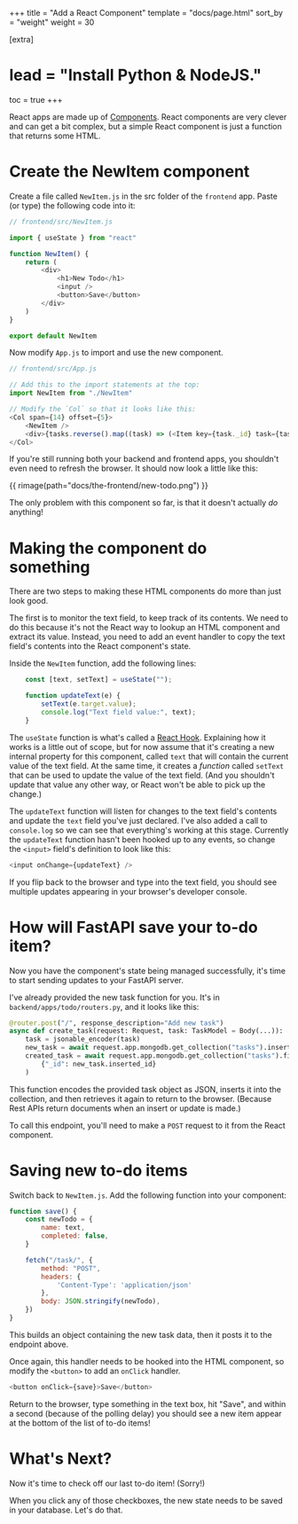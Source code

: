 +++
title = "Add a React Component"
template = "docs/page.html"
sort_by = "weight"
weight = 30

[extra]
# lead = "Install Python & NodeJS."
toc = true
+++

React apps are made up of [Components](https://reactjs.org/docs/react-component.html).
React components are very clever and can get a bit complex, but a simple React component is just a function that returns some HTML.

# Create the NewItem component

Create a file called `NewItem.js` in the src folder of the `frontend` app.
Paste (or type) the following code into it:

```js
// frontend/src/NewItem.js

import { useState } from "react"

function NewItem() {
    return (
        <div>
            <h1>New Todo</h1>
            <input />
            <button>Save</button>
        </div>
    )
}

export default NewItem
```

Now modify `App.js` to import and use the new component.

```js
// frontend/src/App.js

// Add this to the import statements at the top:
import NewItem from "./NewItem"

// Modify the `Col` so that it looks like this:
<Col span={14} offset={5}>
    <NewItem />
    <div>{tasks.reverse().map((task) => (<Item key={task._id} task={task} />))}</div>
</Col>
```

If you're still running both your backend and frontend apps,
you shouldn't even need to refresh the browser.
It should now look a little like this:

{{ rimage(path="docs/the-frontend/new-todo.png") }}

The only problem with this component so far,
is that it doesn't actually _do_ anything!

# Making the component do something

There are two steps to making these HTML components do more than just look good.

The first is to monitor the text field, to keep track of its contents.
We need to do this because it's not the React way to lookup an HTML component and extract its value.
Instead, you need to add an event handler to copy the text field's contents into the React component's state.

Inside the `NewItem` function, add the following lines:

```js
    const [text, setText] = useState("");

    function updateText(e) {
        setText(e.target.value);
        console.log("Text field value:", text);
    }
```

The `useState` function is what's called a [React Hook](https://reactjs.org/docs/hooks-state.html).
Explaining how it works is a little out of scope,
but for now assume that it's creating a new internal property for this component,
called `text` that will contain the current value of the text field.
At the same time, it creates a _function_ called `setText` that can be used to update the value of the text field.
(And you shouldn't update that value any other way, or React won't be able to pick up the change.)

The `updateText` function will listen for changes to the text field's contents and update the `text` field you've just declared. I've also added a call to `console.log` so we can see that everything's working at this stage.
Currently the `updateText` function hasn't been hooked up to any events,
so change the `<input>` field's definition to look like this:

```js
<input onChange={updateText} />
```

If you flip back to the browser and type into the text field,
you should see multiple updates appearing in your browser's developer console.

# How will FastAPI save your to-do item?

Now you have the component's state being managed successfully,
it's time to start sending updates to your FastAPI server.

I've already provided the new task function for you.
It's in `backend/apps/todo/routers.py`,
and it looks like this:

```python
@router.post("/", response_description="Add new task")
async def create_task(request: Request, task: TaskModel = Body(...)):
    task = jsonable_encoder(task)
    new_task = await request.app.mongodb.get_collection("tasks").insert_one(task)
    created_task = await request.app.mongodb.get_collection("tasks").find_one(
        {"_id": new_task.inserted_id}
    )
```

This function encodes the provided task object as JSON, inserts it into the collection,
and then retrieves it again to return to the browser.
(Because Rest APIs return documents when an insert or update is made.)

To call this endpoint,
you'll need to make a `POST` request to it from the React component.

# Saving new to-do items

Switch back to `NewItem.js`.
Add the following function into your component:

```js
function save() {
    const newTodo = {
        name: text,
        completed: false,
    }

    fetch("/task/", {
        method: "POST",
        headers: {
            'Content-Type': 'application/json'
        },
        body: JSON.stringify(newTodo),
    })
}
```

This builds an object containing the new task data,
then it posts it to the endpoint above.

Once again, this handler needs to be hooked into the HTML component,
so modify the `<button>` to add an `onClick` handler.

```js
<button onClick={save}>Save</button>
```

Return to the browser, 
type something in the text box,
hit "Save",
and within a second
(because of the polling delay)
you should see a new item appear at the bottom of the list of to-do items!

# What's Next?

Now it's time to check off our last to-do item!
(Sorry!)

When you click any of those checkboxes,
the new state needs to be saved in your database.
Let's do that.